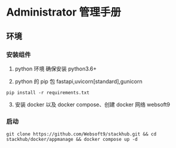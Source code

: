 # Administrator 管理手册

## 环境

### 安装组件

1. python 环境
   确保安装 python3.6+

2. python 的 pip 包 fastapi,uvicorn[standard],gunicorn

```
pip install -r requirements.txt
```

3. 安装 docker 以及 docker compose、创建 docker 网络 websoft9

### 启动

```
git clone https://github.com/Websoft9/stackhub.git && cd stackhub/docker/appmanage && docker compose up -d
```
